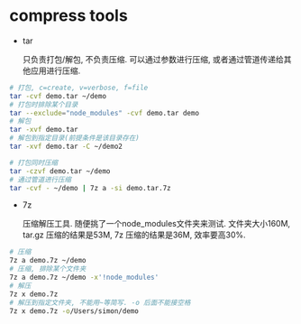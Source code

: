 # compress tools

- tar

    只负责打包/解包, 不负责压缩. 可以通过参数进行压缩, 或者通过管道传递给其他应用进行压缩.

```bash
# 打包, c=create, v=verbose, f=file
tar -cvf demo.tar ~/demo
# 打包时排除某个目录
tar --exclude="node_modules" -cvf demo.tar demo
# 解包
tar -xvf demo.tar
# 解包到指定目录(前提条件是该目录存在)
tar -xvf demo.tar -C ~/demo2

# 打包同时压缩
tar -czvf demo.tar ~/demo
# 通过管道进行压缩
tar -cvf - ~/demo | 7z a -si demo.tar.7z
```

- 7z

    压缩解压工具. 随便挑了一个node_modules文件夹来测试. 文件夹大小160M, tar.gz 压缩的结果是53M, 7z 压缩的结果是36M, 效率要高30%.

```bash
# 压缩
7z a demo.7z ~/demo
# 压缩, 排除某个文件夹
7z a demo.7z ~/demo -x'!node_modules'
# 解压
7z x demo.7z
# 解压到指定文件夹, 不能用~等简写. -o 后面不能接空格
7z x demo.7z -o/Users/simon/demo
```
